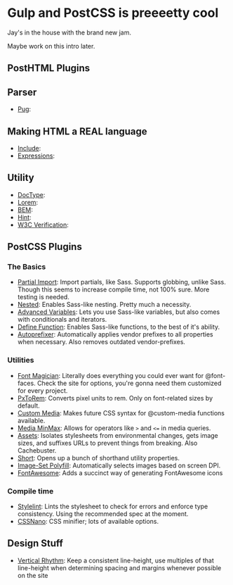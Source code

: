 # Gulp and PostCSS is preeeetty cool
Jay's in the house with the brand new jam.

Maybe work on this intro later.

## PostHTML Plugins
## Parser
- [Pug](https://github.com/posthtml/posthtml-pug):

## Making HTML a REAL language
- [Include](https://github.com/posthtml/posthtml-include):
- [Expressions](https://github.com/posthtml/posthtml-expressions):

## Utility
- [DocType]():
- [Lorem](https://github.com/jonathantneal/posthtml-lorem):
- [BEM](https://github.com/rajdee/posthtml-bem):
- [Hint](https://github.com/posthtml/posthtml-hint):
- [W3C Verification](https://github.com/posthtml/posthtml-w3c):

## PostCSS Plugins
### The Basics
- [Partial Import](https://github.com/jonathantneal/postcss-partial-import): Import partials, like Sass. Supports globbing, unlike Sass. Though this seems to increase compile time, not 100% sure. More testing is needed.
- [Nested](https://github.com/postcss/postcss-nested): Enables Sass-like nesting. Pretty much a necessity.
- [Advanced Variables](https://github.com/jonathantneal/postcss-advanced-variables): Lets you use Sass-like variables, but also comes with conditionals and iterators.
- [Define Function](https://www.npmjs.com/package/postcss-define-function): Enables Sass-like functions, to the best of it's ability.
- [Autoprefixer](https://github.com/postcss/autoprefixer): Automatically applies vendor prefixes to all properties when necessary. Also removes outdated vendor-prefixes.

### Utilities
- [Font Magician](https://github.com/jonathantneal/postcss-font-magician): Literally does everything you could ever want for @font-faces. Check the site for options, you're gonna need them customized for every project.
- [PxToRem](https://github.com/cuth/postcss-pxtorem): Converts pixel units to rem. Only on font-related sizes by default.
- [Custom Media](https://github.com/postcss/postcss-custom-media): Makes future CSS syntax for @custom-media functions available.
- [Media MinMax](https://github.com/postcss/postcss-media-minmax): Allows for operators like `>` and `<=` in media queries.
- [Assets](https://github.com/borodean/postcss-assets): Isolates stylesheets from environmental changes, gets image sizes, and suffixes URLs to prevent things from breaking. Also Cachebuster.
- [Short](https://github.com/jonathantneal/postcss-short): Opens up a bunch of shorthand utility properties.
- [Image-Set Polyfill](https://github.com/SuperOl3g/postcss-image-set-polyfill): Automatically selects images based on screen DPI.
- [FontAwesome](https://github.com/dan-gamble/postcss-font-awesome): Adds a succinct way of generating FontAwesome icons

### Compile time
- [Stylelint](https://github.com/stylelint/stylelint): Lints the stylesheet to check for errors and enforce type consistency. Using the recommended spec at the moment.
- [CSSNano](http://cssnano.co/): CSS minifier; lots of available options.

## Design Stuff
- [Vertical Rhythm](https://zellwk.com/blog/why-vertical-rhythms/): Keep a consistent line-height, use multiples of that line-height when determining spacing and margins whenever possible on the site
